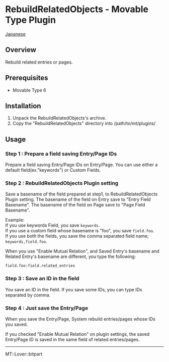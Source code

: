 RebuildRelatedObjects - Movable Type Plugin
=================

[Japanese](README.ja.md)

## Overview

Rebuild related entries or pages.

## Prerequisites

* Movable Type 6

## Installation

1. Unpack the RebuildRelatedObjects's archive.
1. Copy the "RebuildRelatedObjects" directory into /path/to/mt/plugins/

## Usage

### Step 1 : Prepare a field saving Entry/Page IDs

Prepare a field saving Entry/Page IDs on Entry/Page. You can use either a default field(ex."keywords") or Custom Fields.

### Step 2 : RebuildRelatedObjects Plugin setting

Save a basename of the field prepared at step1, to RebuildRelatedObjects Plugin setting. The basename of the field on Entry save to "Entry Field Basename". The basename of the field on Page save to "Page Field Basename".

Example:<br>
If you use keywords Field, you save `keywords`.<br>
If you use a custom field whose basename is "foo", you save `field.foo`.<br>
If you use both the fields, you save the comma separated field name; `keywords,field.foo`.

When you use "Enable Mutual Relation", and Saved Entry's basename and Related Entry's basename are different, you type the following:

    field.foo:field.related_entries

### Step 3 : Save an ID in the field

You save an ID in the field. If you save some IDs, you can type IDs separated by comma.

### Step 4 : Just save the Entry/Page

When you save the Entry/Page, System rebuild entries/pages whose IDs you saved.

If you checked "Enable Mutual Relation" on plugin settings, the saved Entry/Page ID is saved in the same field of related entries/pages.

---

MT::Lover::bitpart

